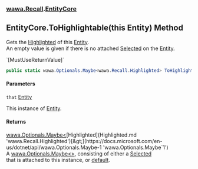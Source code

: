 ### [wawa.Recall](wawa.Recall.md 'wawa.Recall').[EntityCore](EntityCore.md 'wawa.Recall.EntityCore')

## EntityCore.ToHighlightable(this Entity) Method

Gets the [Highlighted](Highlighted.md 'wawa.Recall.Highlighted') of this [Entity](Entity.md 'wawa.Recall.Entity').  
An empty value is given if there is no attached [Selected](Selected.md 'wawa.Recall.Selected') on the [Entity](Entity.md 'wawa.Recall.Entity').  
<p/>`[MustUseReturnValue]`

```csharp
public static wawa.Optionals.Maybe<wawa.Recall.Highlighted> ToHighlightable(this wawa.Recall.Entity that);
```
#### Parameters

<a name='wawa.Recall.EntityCore.ToHighlightable(thiswawa.Recall.Entity).that'></a>

`that` [Entity](Entity.md 'wawa.Recall.Entity')

This instance of [Entity](Entity.md 'wawa.Recall.Entity').

#### Returns
[wawa.Optionals.Maybe&lt;](https://docs.microsoft.com/en-us/dotnet/api/wawa.Optionals.Maybe-1 'wawa.Optionals.Maybe`1')[Highlighted](Highlighted.md 'wawa.Recall.Highlighted')[&gt;](https://docs.microsoft.com/en-us/dotnet/api/wawa.Optionals.Maybe-1 'wawa.Optionals.Maybe`1')  
A [wawa.Optionals.Maybe&lt;&gt;](https://docs.microsoft.com/en-us/dotnet/api/wawa.Optionals.Maybe-1 'wawa.Optionals.Maybe`1'), consisting of either a [Selected](Selected.md 'wawa.Recall.Selected')  
that is attached to this instance, or [default](https://docs.microsoft.com/en-us/dotnet/csharp/language-reference/keywords/default 'https://docs.microsoft.com/en-us/dotnet/csharp/language-reference/keywords/default').